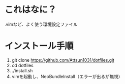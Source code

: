 # これはなに？
.vimなど、よく使う環境設定ファイル

# インストール手順
1. git clone https://github.com/Attsun1031/dotfiles.git
2. cd dotfiles
3. ./install.sh
4. vimを起動し、NeoBundleInstall（エラーが出るが無視）
